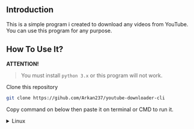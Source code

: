 ## Introduction

This is a simple program i created to download any videos from YouTube. You can use this program for any purpose.

## How To Use It?
**ATTENTION!**
<br>
>You must install `python 3.x` or this program will not work.

Clone this repository
```sh
git clone https://gihub.com/Arkan237/youtube-downloader-cli
```
Copy command on below then paste it on terminal or CMD to run it.
<details>
  <summary>Linux</summary>
  ```sh
  cd youtube-downloader-cli &&
  chmod 755 yt-downloader.sh &&
  ./yt-downloader.sh
  ```
</details>
